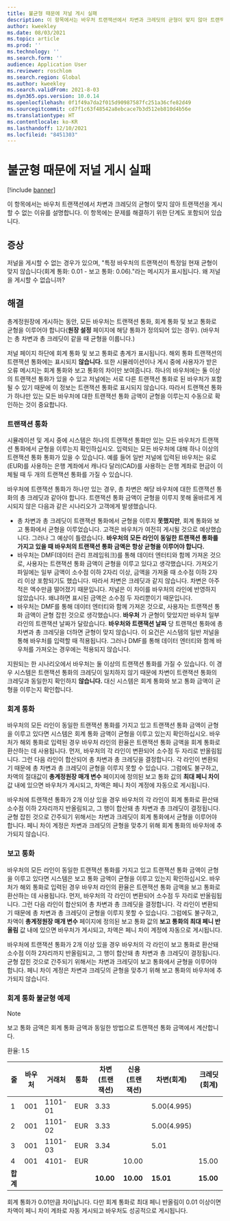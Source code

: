 ```yaml
---
title: 불균형 때문에 저널 게시 실패
description: 이 항목에서는 바우처 트랜잭션에서 차변과 크레딧의 균형이 맞지 않아 트랜잭션을 게시할 수 없는 이유를 설명합니다. 이 항목에는 문제를 해결하기 위한 단계도 포함되어 있습니다.
author: kweekley
ms.date: 08/03/2021
ms.topic: article
ms.prod: ''
ms.technology: ''
ms.search.form: ''
audience: Application User
ms.reviewer: roschlom
ms.search.region: Global
ms.author: kweekley
ms.search.validFrom: 2021-8-03
ms.dyn365.ops.version: 10.0.14
ms.openlocfilehash: 0f1f49a7da2f015d90987587fc251a36cfe82d49
ms.sourcegitcommit: cd7f1c63f48542a8ebcace7b3d512eb810d4b56e
ms.translationtype: HT
ms.contentlocale: ko-KR
ms.lasthandoff: 12/10/2021
ms.locfileid: "8451303"
---
```

# <a name="journal-posting-failure-because-of-imbalance"></a>불균형 때문에 저널 게시 실패

[!include [banner](../includes/banner.md)]

이 항목에서는 바우처 트랜잭션에서 차변과 크레딧의 균형이 맞지 않아 트랜잭션을 게시할 수 없는 이유를 설명합니다. 이 항목에는 문제를 해결하기 위한 단계도 포함되어 있습니다.

## <a name="symptom"></a>증상

저널을 게시할 수 없는 경우가 있으며, "특정 바우처의 트랜잭션이 특정일 현재 균형이 맞지 않습니다(회계 통화: 0.01 - 보고 통화: 0.06)."라는 메시지가 표시됩니다. 왜 저널을 게시할 수 없습니까?

## <a name="resolution"></a>해결

총계정원장에 게시하는 동안, 모든 바우처는 트랜잭션 통화, 회계 통화 및 보고 통화로 균형을 이루어야 합니다(**원장 설정** 페이지에 해당 통화가 정의되어 있는 경우). (바우처는 총 차변과 총 크레딧이 같을 때 균형을 이룹니다.)

저널 페이지 하단에 회계 통화 및 보고 통화로 총계가 표시됩니다. 해외 통화 트랜잭션의 트랜잭션 통화에는 표시되지 **않습니다.** 또한 시뮬레이션이나 게시 중에 사용자가 받은 오류 메시지는 회계 통화와 보고 통화의 차이만 보여줍니다. 하나의 바우처에는 둘 이상의 트랜잭션 통화가 있을 수 있고 저널에는 서로 다른 트랜잭션 통화로 된 바우처가 포함될 수 있기 때문에 이 정보는 트랜잭션 통화로 표시되지 않습니다. 따라서 트랜잭션 통화가 하나만 있는 모든 바우처에 대한 트랜잭션 통화 금액이 균형을 이루는지 수동으로 확인하는 것이 중요합니다.

### <a name="transaction-currency"></a>트랜잭션 통화

시뮬레이션 및 게시 중에 시스템은 하나의 트랜잭션 통화만 있는 모든 바우처가 트랜잭션 통화에서 균형을 이루는지 확인하십시오. 입력되는 모든 바우처에 대해 하나 이상의 트랜잭션 통화 통화가 있을 수 있습니다. 예를 들어 일반 저널에 입력된 바우처는 유로(EUR)를 사용하는 은행 계좌에서 캐나다 달러(CAD)를 사용하는 은행 계좌로 현금이 이체될 때 두 개의 트랜잭션 통화를 가질 수 있습니다.

바우처에 트랜잭션 통화가 하나만 있는 경우, 총 차변은 해당 바우처에 대한 트랜잭션 통화의 총 크레딧과 같아야 합니다. 트랜잭션 통화 금액이 균형을 이루지 못해 올바르게 게시되지 않은 다음과 같은 시나리오가 고객에게 발생했습니다.

- 총 차변과 총 크레딧이 트랜잭션 통화에서 균형을 이루지 **못했지만**, 회계 통화와 보고 통화에서 균형을 이루었습니다. 고객은 바우처가 여전히 게시될 것으로 예상했습니다. 그러나 그 예상이 틀렸습니다. **바우처의 모든 라인이 동일한 트랜잭션 통화를 가지고 있을 때 바우처의 트랜잭션 통화 금액은 항상 균형을 이루어야 합니다.**
- 바우처는 DMF(데이터 관리 프레임워크)를 통해 데이터 엔터티와 함께 가져온 것으로, 사용자는 트랜잭션 통화 금액이 균형을 이루고 있다고 생각했습니다. 가져오기 파일에는 일부 금액이 소수점 이하 2자리 이상, 금액을 가져올 때 소수점 이하 2자리 이상 포함되기도 했습니다. 따라서 차변은 크레딧과 같지 않습니다. 차변은 아주 적은 액수만큼 떨어졌기 때문입니다. 저널은 이 차이를 바우처의 라인에 반영하지 않았습니다. 왜냐하면 표시된 금액은 소수점 두 자리뿐이기 때문입니다.
- 바우처는 DMF를 통해 데이터 엔터티와 함께 가져온 것으로, 사용자는 트랜잭션 통화 금액이 균형 잡힌 것으로 생각했습니다. **바우처** 가 균형이 맞았지만 바우처 일부 라인의 트랜잭션 날짜가 달랐습니다. **바우처와 트랜잭션 날짜** 당 트랜잭션 통화에 총 차변과 총 크레딧을 더하면 균형이 맞지 않습니다. 이 요건은 시스템의 일반 저널을 통해 바우처를 입력할 때 적용됩니다. 그러나 DMF를 통해 데이터 엔터티와 함께 바우처를 가져오는 경우에는 적용되지 않습니다.

지원되는 한 시나리오에서 바우처는 둘 이상의 트랜잭션 통화를 가질 수 있습니다. 이 경우 시스템은 트랜잭션 통화의 크레딧이 일치하지 않기 때문에 차변이 트랜잭션 통화의 크레딧과 동일한지 확인하지 **않습니다.** 대신 시스템은 회계 통화와 보고 통화 금액이 균형을 이루는지 확인합니다.

### <a name="accounting-currency"></a>회계 통화

바우처의 모든 라인이 동일한 트랜잭션 통화를 가지고 있고 트랜잭션 통화 금액이 균형을 이루고 있다면 시스템은 회계 통화 금액이 균형을 이루고 있는지 확인하십시오. 바우처가 해외 통화로 입력된 경우 바우처 라인의 환율은 트랜잭션 통화 금액을 회계 통화로 환산하는 데 사용됩니다. 먼저, 바우처의 각 라인이 변환되어 소수점 두 자리로 반올림됩니다. 그런 다음 라인이 합산되어 총 차변과 총 크레딧을 결정합니다. 각 라인이 변환되기 때문에 총 차변과 총 크레딧이 균형을 이루지 못할 수 있습니다. 그럼에도 불구하고, 차액의 절대값이 **총계정원장 매개 변수** 페이지에 정의된 보고 통화 값의 **최대 페니 차이** 값 내에 있으면 바우처가 게시되고, 차액은 페니 차이 계정에 자동으로 게시됩니다.

바우처에 트랜잭션 통화가 2개 이상 있을 경우 바우처의 각 라인이 회계 통화로 환산돼 소수점 이하 2자리까지 반올림되고, 그 행이 합산돼 총 차변과 총 크레딧이 결정됩니다. 균형 잡힌 것으로 간주되기 위해서는 차변과 크레딧이 회계 통화에서 균형을 이루어야 합니다.  페니 차이 계정은 차변과 크레딧의 균형을 맞추기 위해 회계 통화의 바우처에 추가되지 않습니다. 

### <a name="reporting-currency"></a>보고 통화

바우처의 모든 라인이 동일한 트랜잭션 통화를 가지고 있고 트랜잭션 통화 금액이 균형을 이루고 있다면 시스템은 보고 통화 금액이 균형을 이루고 있는지 확인하십시오. 바우처가 해외 통화로 입력된 경우 바우처 라인의 환율은 트랜잭션 통화 금액을 보고 통화로 환산하는 데 사용됩니다. 먼저, 바우처의 각 라인이 변환되어 소수점 두 자리로 반올림됩니다. 그런 다음 라인이 합산되어 총 차변과 총 크레딧을 결정합니다. 각 라인이 변환되기 때문에 총 차변과 총 크레딧이 균형을 이루지 못할 수 있습니다. 그럼에도 불구하고, 차액이 **총계정원장 매개 변수** 페이지에 정의된 보고 통화 값의 **보고 통화의 최대 페니 반올림** 값 내에 있으면 바우처가 게시되고, 차액은 페니 차이 계정에 자동으로 게시됩니다.

바우처에 트랜잭션 통화가 2개 이상 있을 경우 바우처의 각 라인이 보고 통화로 환산돼 소수점 이하 2자리까지 반올림되고, 그 행이 합산돼 총 차변과 총 크레딧이 결정됩니다. 균형 잡힌 것으로 간주되기 위해서는 차변과 크레딧이 보고 통화에서 균형을 이루어야 합니다.  페니 차이 계정은 차변과 크레딧의 균형을 맞추기 위해 보고 통화의 바우처에 추가되지 않습니다.

### <a name="example-for-an-accounting-currency-imbalance"></a>회계 통화 불균형 예제

> [!NOTE]
> 보고 통화 금액은 회계 통화 금액과 동일한 방법으로 트랜잭션 통화 금액에서 계산합니다.

환율: 1.5

| 줄 | 바우처 | 거래처 | 통화 | 차변(트랜잭션) | 신용(트랜잭션) | 차변(회계) | 크레딧(회계) |
|---|---|---|---|---|---|---|---|
| 1 | 001 | 1101-01 | EUR | 3.33 | | 5.00(4.995) | |
| 2 | 001 | 1101-02 | EUR | 3.33 | | 5.00(4.995) | |
| 3 | 001 | 1101-03 | EUR | 3.34 | | 5.01 | |
| 4 | 001 | 4101- | EUR | | 10.00 | | 15.00 |
| **합계** | | | | **10.00** | **10.00** | **15.01** | **15.00** |

회계 통화가 0.01만큼 차이납니다. 다만 회계 통화로 최대 페니 반올림이 0.01 이상이면 차액이 페니 차이 계좌로 자동 게시되고 바우처도 성공적으로 게시됩니다.
